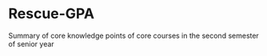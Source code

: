 # Rescue-GPA
Summary of core knowledge points of core courses in the second semester of senior year
